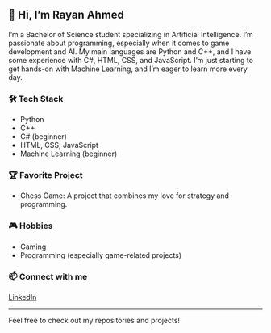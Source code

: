 ## 👋 Hi, I’m Rayan Ahmed

I’m a Bachelor of Science student specializing in Artificial Intelligence. I’m passionate about programming, especially when it comes to game development and AI. My main languages are Python and C++, and I have some experience with C#, HTML, CSS, and JavaScript. I’m just starting to get hands-on with Machine Learning, and I’m eager to learn more every day.

### 🛠️ Tech Stack
- Python
- C++
- C# (beginner)
- HTML, CSS, JavaScript
- Machine Learning (beginner)

### 🏆 Favorite Project
- Chess Game: A project that combines my love for strategy and programming.

### 🎮 Hobbies
- Gaming
- Programming (especially game-related projects)

### 📫 Connect with me
[LinkedIn](https://www.linkedin.com/in/rayan-ahmed-b59794223/)

---
Feel free to check out my repositories and projects!
